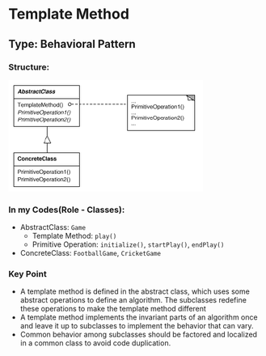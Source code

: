 # Template Method

## Type: Behavioral Pattern

### Structure:
<img src="./template.png"/>

### In my Codes(Role - Classes):
- AbstractClass: `Game`
    - Template Method: `play()`
    - Primitive Operation: `initialize()`, `startPlay()`, `endPlay()`
- ConcreteClass: `FootballGame`, `CricketGame`

### Key Point
- A template method is defined in the abstract class, which uses some 
  abstract operations to define an algorithm. The subclasses redefine 
  these operations to make the template method different
- A template method implements the invariant parts of an algorithm once 
  and leave it up to subclasses to implement the behavior that can vary.
- Common behavior among subclasses should be factored and localized in
  a common class to avoid code duplication.